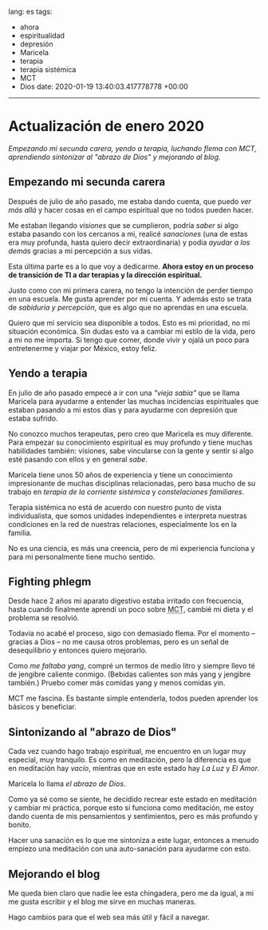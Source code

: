 lang: es
tags:
- ahora
- espiritualidad
- depresión
- Maricela
- terapia
- terapia sistémica
- MCT
- Dios
date: 2020-01-19 13:40:03.417778778 +00:00

---


# Actualización de enero 2020

_Empezando mi secunda carera, yendo a terapia, luchando flema con MCT, aprendiendo sintonizar al "abrazo de Dios" y mejorando al blog._

## Empezando mi secunda carera

Después de julio de año pasado, me estaba dando cuenta, que puedo _ver más allá_ y hacer cosas en el campo espiritual que no todos pueden hacer.

Me estaban llegando _visiones_ que se cumplieron, podría _saber_ si algo estaba pasando con los cercanos a mi, realicé _sanaciones_ (una de estas era muy profunda, hasta quiero decir extraordinaria) y podía _ayudar a los demás_ gracias a mi percepción a sus vidas.

Esta última parte es a lo que voy a dedicarme. **Ahora estoy en un proceso de transición de TI a dar terapias y la dirección espiritual.**

Justo como con mi primera carera, no tengo la intención de perder tiempo en una escuela. Me gusta aprender por mi cuenta. Y además esto se trata de _sabiduría y percepción_, que es algo que no aprendas en una escuela.

Quiero que mi servicio sea disponible a todos. Esto es mi prioridad, no mi situación económica. Sin dudas esto va a cambiar mi estilo de la vida, pero a mi no me importa. Si tengo que comer, donde vivir y ojalá un poco para entretenerme y viajar por México, estoy feliz.

<!-- TODO: ya estoy ... con mi sistema de sobres: link it! -->

## Yendo a terapia

En julio de año pasado empecé a ir con una _"vieja sabia"_ que se llama Maricela para ayudarme a entender las muchas incidencias espirituales que estaban pasando a mi estos días y para ayudarme con depresión que estaba sufrido.

No conozco muchos terapeutas, pero creo que Maricela es muy diferente. Para empezar su conocimiento espiritual es muy profundo y tiene muchas habilidades también: visiones, sabe vincularse con la gente y sentir si algo esté pasando con ellos y en general _sabe_.

<!-- vinc: link -->

Maricela tiene unos 50 años de experiencia y tiene un conocimiento impresionante de muchas disciplinas relacionadas, pero basa mucho de su trabajo en _terapia de la corriente sistémica_ y _constelaciones familiares_.

Terapia sistémica no está de acuerdo con nuestro punto de vista individualista, que somos unidades independientes e interpreta nuestras condiciones en la red de nuestras relaciones, especialmente los en la familia.

No es una ciencia, es más una creencia, pero de mi experiencia funciona y para mi personalmente tiene mucho sentido.

## Fighting phlegm

Desde hace 2 años mi aparato digestivo estaba irritado con frecuencia, hasta cuando finalmente aprendí un poco sobre <abbr title="Medicina tradicional china">MCT</abbr>, cambié mi dieta y el problema se resolvió.

Todavía no acabé el proceso, sigo con demasiado flema. Por el momento – gracias a Dios – no me causa otros problemas, pero es un señal de desequilibrio y entonces quiero mejorarlo.

Como _me faltaba yang_, compré un termos de medio litro y siempre llevo té de jengibre caliente conmigo. (Bebidas calientes son más yang y jengibre también.) Pruebo comer más comidas yang y menos comidas yin.

MCT me fascina. Es bastante simple entenderla, todos pueden aprender los básicos y beneficiar.

## Sintonizando al "abrazo de Dios"

Cada vez cuando hago trabajo espiritual, me encuentro en un lugar muy especial, muy tranquilo. Es como en meditación, pero la diferencia es que en meditación hay _vacío_, mientras que en este estado hay _La Luz_ y _El Amor_.

Maricela lo llama _el abrazo de Dios_.

Como ya sé como se siente, he decidido recrear este estado en meditación y cambiar mi práctica, porque esto sí funciona como meditación, me estoy dando cuenta de mis pensamientos y sentimientos, pero es más profundo y bonito.

Hacer una sanación es lo que me sintoniza a este lugar, entonces a menudo empiezo una meditación con una auto-sanación para ayudarme con esto.

## Mejorando el blog

Me queda bien claro que nadie lee esta chingadera, pero me da igual, a mi me gusta escribir y el blog me sirve en muchas maneras.

Hago cambios para que el web sea más útil y fácil a navegar.